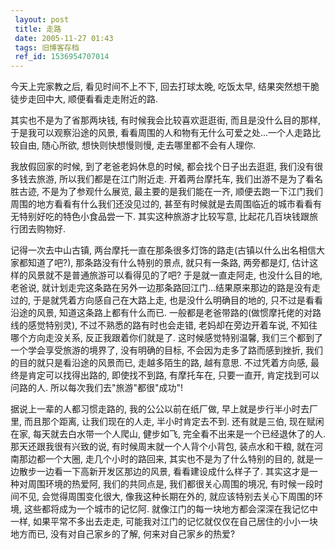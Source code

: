 ```yaml
---
 layout: post
 title: 走路
 date: 2005-11-27 01:43
 tags: 旧博客存档
 ref_id: 1536954707014
---
```

今天上完家教之后, 看见时间不上不下, 回去打球太晚, 吃饭太早, 结果突然想干脆徒步走回中大, 顺便看看走走附近的路.



其实也不是为了省那两块钱, 有时候我会比较喜欢逛逛街, 而且是没什么目的那样, 于是我可以观察沿途的风景,
看看周围的人和物有无什么可爱之处...一个人走路比较自由, 随心所欲, 想快则快想慢则慢, 走去哪里都不会有人理你.



我放假回家的时候, 到了老爸老妈休息的时候, 都会找个日子出去逛逛, 我们没有很多钱去旅游, 所以我们都是在江门附近走. 开着两台摩托车,
我们出游不是为了看名胜古迹, 不是为了参观什么展览, 最主要的是我们能在一齐, 顺便去跑一下江门我们周围的地方看看有什么我们还没见过的,
甚至有时候就是去周围临近的城市看看有无特别好吃的特色小食品尝一下. 其实这种旅游才比较写意, 比起花几百块钱跟旅行团去购物好.



记得一次去中山古镇, 两台摩托一直在那条很多灯饰的路走(古镇以什么出名相信大家都知道了吧?), 那条路没有什么特别的景点, 就只有一条路, 两旁都是灯,
估计这样的风景就不是普通旅游可以看得见的了吧? 于是就一直走阿走, 也没什么目的地, 老爸说,
就计划走完这条路在另外一边那条路回江门...结果原来那边的路是没有走过的, 于是就凭着方向感自己在大路上走, 也是没什么明确目的地的,
只不过是看看沿途的风景, 知道这条路上都有什么而已. 一般都是老爸带路的(做惯摩托佬的对路线的感觉特别灵), 不过不熟悉的路有时也会走错,
老妈却在旁边开着车说, 不知往哪个方向走没关系, 反正我跟着你们就是了. 这时候感觉特别温馨, 我们三个都到了一个学会享受旅游的境界了, 没有明确的目标,
不会因为走多了路而感到挫折, 我们的目的就只是看沿途的风景而已, 走越多陌生的路, 越有意思. 不过凭着方向感, 最终是肯定可以找得出路的, 即使找不到路,
有摩托车在, 只要一直开, 肯定找到可以问路的人. 所以每次我们去"旅游"都很"成功"!



据说上一辈的人都习惯走路的, 我的公公以前在纸厂做, 早上就是步行半小时去厂里, 而且那个距离, 让我们现在的人走, 半小时肯定去不到. 还有就是三伯,
现在赋闲在家, 每天就去白水带一个人爬山, 健步如飞, 完全看不出来是一个已经退休了的人. 那天还跟我很有兴致的说, 有时候周末就一个人背个小背包,
装点水和干粮, 就在河南那边都一个大圈, 走几个小时的路回来, 其实也不是为了什么特别的目的, 就是一边散步一边看一下高新开发区那边的风景,
看看建设成什么样子了. 其实这才是一种对周围环境的热爱阿, 我们的共同点是, 我们都很关心周围的境况, 有时候一段时间不见, 会觉得周围变化很大,
像我这种长期在外的, 就应该特别去关心下周围的环境, 这些都将成为一个城市的记忆阿. 就像江门的每一块地方都会深深在我记忆中一样, 如果平常不多出去走走,
可能我对江门的记忆就仅仅在自己居住的小小一块地方而已, 没有对自己家乡的了解, 何来对自己家乡的热爱?





